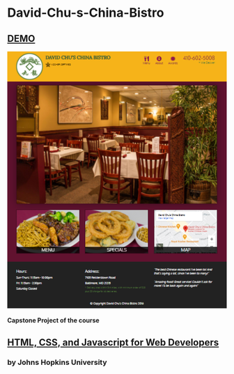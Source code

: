 # David-Chu-s-China-Bistro

## [DEMO](https://cenacrharsh.github.io/David-Chu-s-China-Bistro/)

<img align=center src="./ss.png">

#### Capstone Project of the course 

## [HTML, CSS, and Javascript for Web Developers](https://www.coursera.org/learn/html-css-javascript-for-web-developers?)
### by Johns Hopkins University

